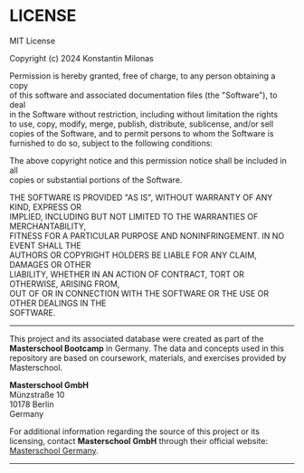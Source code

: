 # LICENSE

MIT License

Copyright (c) 2024 Konstantin Milonas

Permission is hereby granted, free of charge, to any person obtaining a copy  
of this software and associated documentation files (the "Software"), to deal  
in the Software without restriction, including without limitation the rights  
to use, copy, modify, merge, publish, distribute, sublicense, and/or sell  
copies of the Software, and to permit persons to whom the Software is  
furnished to do so, subject to the following conditions:

The above copyright notice and this permission notice shall be included in all  
copies or substantial portions of the Software.

THE SOFTWARE IS PROVIDED "AS IS", WITHOUT WARRANTY OF ANY KIND, EXPRESS OR  
IMPLIED, INCLUDING BUT NOT LIMITED TO THE WARRANTIES OF MERCHANTABILITY,  
FITNESS FOR A PARTICULAR PURPOSE AND NONINFRINGEMENT. IN NO EVENT SHALL THE  
AUTHORS OR COPYRIGHT HOLDERS BE LIABLE FOR ANY CLAIM, DAMAGES OR OTHER  
LIABILITY, WHETHER IN AN ACTION OF CONTRACT, TORT OR OTHERWISE, ARISING FROM,  
OUT OF OR IN CONNECTION WITH THE SOFTWARE OR THE USE OR OTHER DEALINGS IN THE  
SOFTWARE.

---

This project and its associated database were created as part of the 
**Masterschool Bootcamp** in Germany. The data and concepts used in this 
repository are based on coursework, materials, and exercises provided by 
Masterschool.

**Masterschool GmbH**  
Münzstraße 10  
10178 Berlin  
Germany

For additional information regarding the source of this project or its licensing, 
contact **Masterschool GmbH** through their official website: 
[Masterschool Germany](https://de.masterschool.com/).

---
